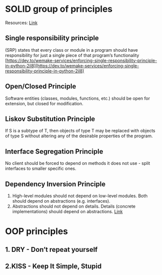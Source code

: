 # SOLID group of principles
Resources:
[Link](https://medium.com/@severinperez/writing-flexible-code-with-the-single-responsibility-principle-b71c4f3f883f)

## Single responsibility principle
(SRP) states that every class or module in a program should have responsibility for just a single piece of that program’s functionality
[https://dev.to/wemake-services/enforcing-single-responsibility-principle-in-python-2il8](https://dev.to/wemake-services/enforcing-single-responsibility-principle-in-python-2il8)


## Open/Closed Principle 
Software entities (classes, modules, functions, etc.) should be open for extension, but closed for modification.

## Liskov Substitution Principle
If S is a subtype of T, then objects of type T may be replaced with objects of type S without altering any of the desirable properties of the program.

## Interface Segregation Principle 
No client should be forced to depend on methods it does not use - split interfaces to smaller specific ones.

## Dependency Inversion Principle
1.  High-level modules should not depend on low-level modules. Both should depend on abstractions (e.g. interfaces).
2.  Abstractions should not depend on details. Details (concrete implementations) should depend on abstractions.
[Link](https://medium.com/@mrfksiv/python-design-patterns-01-introduction-54e681aaf2d0)


# OOP principles
## 1. DRY - Don’t repeat yourself

## 2.KISS - Keep It Simple, Stupid
<!--stackedit_data:
eyJoaXN0b3J5IjpbLTcxNDI3NjQyNiwtMjk0OTM4Mjk0LC04OD
Q3NTQyNDEsLTE0MjI5MjA3ODUsLTE1MzE0MzYwNzgsLTE3NjY1
MjQ0NDQsLTE3MjA2Njg5OTksLTExMjU0NDI4NCwtMTEwMzgyMz
I4NiwtODg4NTAyODgxLC05OTY1ODE4NDVdfQ==
-->